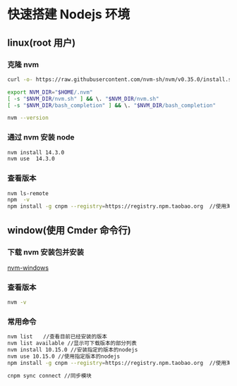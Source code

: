 <!--
 * @Description:
 * @version:
 * @Author: LMG
 * @Date: 2020-06-06 23:47:56
 * @LastEditors: LMG
 * @LastEditTime: 2020-06-07 01:01:48
-->

# 快速搭建 Nodejs 环境

## linux(root 用户)

### 克隆 nvm

```bash
curl -o- https://raw.githubusercontent.com/nvm-sh/nvm/v0.35.0/install.sh | bash

export NVM_DIR="$HOME/.nvm"
[ -s "$NVM_DIR/nvm.sh" ] && \. "$NVM_DIR/nvm.sh"
[ -s "$NVM_DIR/bash_completion" ] && \. "$NVM_DIR/bash_completion"

nvm --version
```

### 通过 nvm 安装 node

```bash
nvm install 14.3.0
nvm use  14.3.0
```

### 查看版本

```bash
nvm ls-remote
npm  -v
npm install -g cnpm --registry=https://registry.npm.taobao.org  //使用淘宝镜像
```

## window(使用 Cmder 命令行)

### 下载 nvm 安装包并安装

[nvm-windows](https://github.com/coreybutler/nvm-windows/releases)

### 查看版本

```bash
nvm -v
```

### 常用命令

```bash
nvm list　　//查看目前已经安装的版本
nvm list available //显示可下载版本的部分列表
nvm install 10.15.0 //安装指定的版本的nodejs
nvm use 10.15.0 //使用指定版本的nodejs
npm install -g cnpm --registry=https://registry.npm.taobao.org  //使用淘宝镜像

cnpm sync connect //同步模块
```
